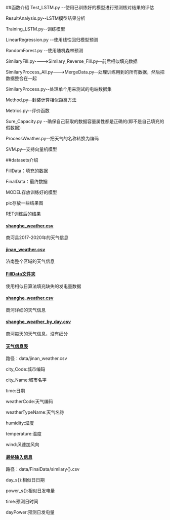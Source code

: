 ##函数介绍
Test_LSTM.py   --使用已训练好的模型进行预测核对结果的评估

ResultAnalysis.py--LSTM模型结果分析

Training_LSTM.py--训练模型

LinearRegression.py     --使用线性回归模型预测

RandomForest.py --使用随机森林预测

SimilaryFill.py---->Similary_Reverse_Fill.py--前后相似填充数据

SimilaryProcess_All.py--->MergeData.py--处理训练用到的所有数据，然后把数据整合在一起

SimilaryProcess.py--处理单个用来测试的电站数据集

Method.py--封装计算相似距离方法

Metrics.py--评价函数

Sure_Capacity.py    --确保自己获取的数据容量属性都是正确的(即不是自己填充的假数据)

ProcessWeather.py--把天气的名称转换为编码

SVM.py--支持向量机模型

##datasets介绍

FillData：填充的数据

FinalData：最终数据

MODEL存放训练好的模型

pic存放一些结果图

RET训练后的结果

#### <u>shanghe_weather.csv</u>
商河县2017-2020年的天气信息
#### <u>jinan_weather.csv</u>
济南整个区域的天气信息
#### <u>FillData文件夹</u>
使用相似日算法填充缺失的发电量数据
#### <u>shanghe_weather.csv</u>
商河详细的天气信息
#### <u>shanghe_weather_by_day.csv</u>

商河每天的天气信息，没有细分
        
#### <u>天气信息表</u>

路径：data/jinan_weather.csv

city_Code:城市编码

city_Name:城市名字

time:日期

weatherCode:天气编码

weatherTypeName:天气名称

humidity:湿度

temperature:温度

wind:风速加风向



#### <u>最终输入信息</u>

路径：data/FinalData/similary{}.csv

day_s{}:相似日日期

power_s{}:相似日发电量

time:预测日时间

dayPower:预测日发电量